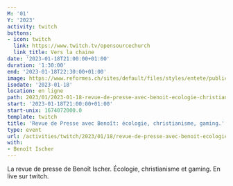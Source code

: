 ```yaml
---
M: '01'
Y: '2023'
activity: twitch
buttons:
- icon: twitch
  link: https://www.twitch.tv/opensourcechurch
  link_title: Vers la chaine
date: '2023-01-18T21:00:00+01:00'
duration: '1:30:00'
end: '2023-01-18T22:30:00+01:00'
image: https://www.reformes.ch/sites/default/files/styles/entete/public/data/images/comm/257/Beno%C3%AEt%20Ischer.jpg
isodate: '2023-01-18'
location: en ligne
path: 2023/01/2023-01-18-revue-de-presse-avec-benoit-ecologie-christianisme-gaming.md
start: '2023-01-18T21:00:00+01:00'
start-unix: 1674072000.0
template: twitch
title: 'Revue de Presse avec Benoît: écologie, christianisme, gaming.'
type: event
url: /activities/twitch/2023/01/18/revue-de-presse-avec-benoit-ecologie-christianisme-gaming
with:
- Benoît Ischer
---
```

La revue de presse de Benoît Ischer. Écologie, christianisme et gaming. En live sur twitch.